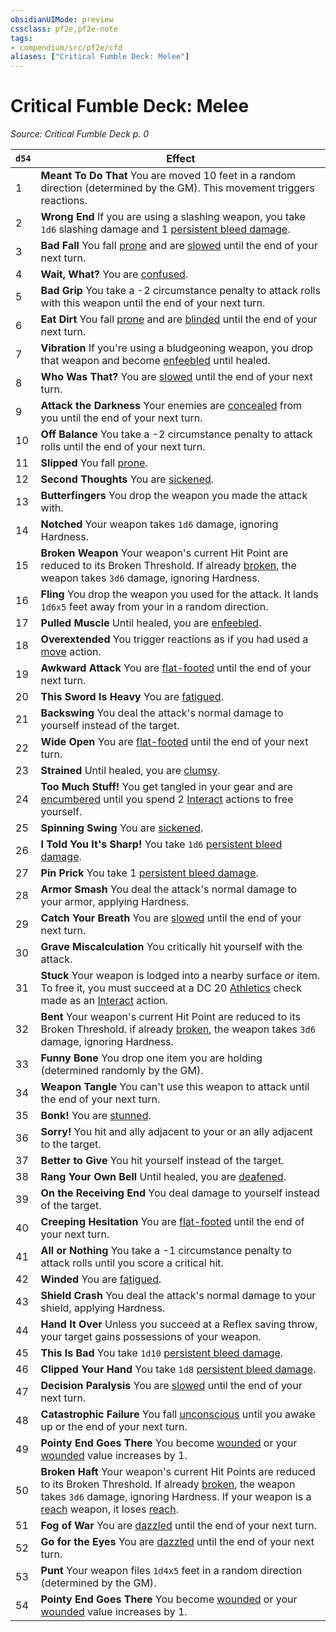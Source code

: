 ```yaml
---
obsidianUIMode: preview
cssclass: pf2e,pf2e-note
tags:
- compendium/src/pf2e/cfd
aliases: ["Critical Fumble Deck: Melee"]
---
```

# Critical Fumble Deck: Melee  
*Source: Critical Fumble Deck p. 0*  

| `d54` | Effect |
|-------|--------|
| 1 | **Meant To Do That** You are moved 10 feet in a random direction (determined by the GM). This movement triggers reactions. |
| 2 | **Wrong End** If you are using a slashing weapon, you take `1d6` slashing damage and 1 [persistent bleed damage](rules/conditions.md#Persistent%20Damage). |
| 3 | **Bad Fall** You fall [prone](rules/conditions.md#Prone) and are [slowed](rules/conditions.md#Slowed) until the end of your next turn. |
| 4 | **Wait, What?** You are [confused](rules/conditions.md#Confused). |
| 5 | **Bad Grip** You take a -2 circumstance penalty to attack rolls with this weapon until the end of your next turn. |
| 6 | **Eat Dirt** You fall [prone](rules/conditions.md#Prone) and are [blinded](rules/conditions.md#Blinded) until the end of your next turn. |
| 7 | **Vibration** If you're using a bludgeoning weapon, you drop that weapon and become [enfeebled](rules/conditions.md#Enfeebled) until healed. |
| 8 | **Who Was That?** You are [slowed](rules/conditions.md#Slowed) until the end of your next turn. |
| 9 | **Attack the Darkness** Your enemies are [concealed](rules/conditions.md#Concealed) from you until the end of your next turn. |
| 10 | **Off Balance** You take a -2 circumstance penalty to attack rolls until the end of your next turn. |
| 11 | **Slipped** You fall [prone](rules/conditions.md#Prone). |
| 12 | **Second Thoughts** You are [sickened](rules/conditions.md#Sickened). |
| 13 | **Butterfingers** You drop the weapon you made the attack with. |
| 14 | **Notched** Your weapon takes `1d6` damage, ignoring Hardness. |
| 15 | **Broken Weapon** Your weapon's current Hit Point are reduced to its Broken Threshold. If already [broken](rules/conditions.md#Broken), the weapon takes `3d6` damage, ignoring Hardness. |
| 16 | **Fling** You drop the weapon you used for the attack. It lands `1d6x5` feet away from your in a random direction. |
| 17 | **Pulled Muscle** Until healed, you are [enfeebled](rules/conditions.md#Enfeebled). |
| 18 | **Overextended** You trigger reactions as if you had used a [move](rules/traits/move.md "Move Combat Trait") action. |
| 19 | **Awkward Attack** You are [flat-footed](rules/conditions.md#Flat-footed) until the end of your next turn. |
| 20 | **This Sword Is Heavy** You are [fatigued](rules/conditions.md#Fatigued). |
| 21 | **Backswing** You deal the attack's normal damage to yourself instead of the target. |
| 22 | **Wide Open** You are [flat-footed](rules/conditions.md#Flat-footed) until the end of your next turn. |
| 23 | **Strained** Until healed, you are [clumsy](rules/conditions.md#Clumsy). |
| 24 | **Too Much Stuff!** You get tangled in your gear and are [encumbered](rules/conditions.md#Encumbered) until you spend 2 [Interact](rules/actions/interact.md) actions to free yourself. |
| 25 | **Spinning Swing** You are [sickened](rules/conditions.md#Sickened). |
| 26 | **I Told You It's Sharp!** You take `1d6` [persistent bleed damage](rules/conditions.md#Persistent%20Damage). |
| 27 | **Pin Prick** You take 1 [persistent bleed damage](rules/conditions.md#Persistent%20Damage). |
| 28 | **Armor Smash** You deal the attack's normal damage to your armor, applying Hardness. |
| 29 | **Catch Your Breath** You are [slowed](rules/conditions.md#Slowed) until the end of your next turn. |
| 30 | **Grave Miscalculation** You critically hit yourself with the attack. |
| 31 | **Stuck** Your weapon is lodged into a nearby surface or item. To free it, you must succeed at a DC 20 [Athletics](compendium/skills.md#Athletics) check made as an [Interact](rules/actions/interact.md) action. |
| 32 | **Bent** Your weapon's current Hit Point are reduced to its Broken Threshold. if already [broken](rules/conditions.md#Broken), the weapon takes `3d6` damage, ignoring Hardness. |
| 33 | **Funny Bone** You drop one item you are holding (determined randomly by the GM). |
| 34 | **Weapon Tangle** You can't use this weapon to attack until the end of your next turn. |
| 35 | **Bonk!** You are [stunned](rules/conditions.md#Stunned). |
| 36 | **Sorry!** You hit and ally adjacent to your or an ally adjacent to the target. |
| 37 | **Better to Give** You hit yourself instead of the target. |
| 38 | **Rang Your Own Bell** Until healed, you are [deafened](rules/conditions.md#Deafened). |
| 39 | **On the Receiving End** You deal damage to yourself instead of the target. |
| 40 | **Creeping Hesitation** You are [flat-footed](rules/conditions.md#Flat-footed) until the end of your next turn. |
| 41 | **All or Nothing** You take a -1 circumstance penalty to attack rolls until you score a critical hit. |
| 42 | **Winded** You are [fatigued](rules/conditions.md#Fatigued). |
| 43 | **Shield Crash** You deal the attack's normal damage to your shield, applying Hardness. |
| 44 | **Hand It Over** Unless you succeed at a Reflex saving throw, your target gains possessions of your weapon. |
| 45 | **This Is Bad** You take `1d10` [persistent bleed damage](rules/conditions.md#Persistent%20Damage). |
| 46 | **Clipped Your Hand** You take `1d8` [persistent bleed damage](rules/conditions.md#Persistent%20Damage). |
| 47 | **Decision Paralysis** You are [slowed](rules/conditions.md#Slowed) until the end of your next turn. |
| 48 | **Catastrophic Failure** You fall [unconscious](rules/conditions.md#Unconscious) until you awake up or the end of your next turn. |
| 49 | **Pointy End Goes There** You become [wounded](rules/conditions.md#Wounded) or your [wounded](rules/conditions.md#Wounded) value increases by 1. |
| 50 | **Broken Haft** Your weapon's current Hit Points are reduced to its Broken Threshold. If already [broken](rules/conditions.md#Broken), the weapon takes `3d6` damage, ignoring Hardness. If your weapon is a [reach](rules/traits/reach.md "Reach Weapon Trait") weapon, it loses [reach](rules/traits/reach.md "Reach Weapon Trait"). |
| 51 | **Fog of War** You are [dazzled](rules/conditions.md#Dazzled) until the end of your next turn. |
| 52 | **Go for the Eyes** You are [dazzled](rules/conditions.md#Dazzled) until the end of your next turn. |
| 53 | **Punt** Your weapon files `1d4x5` feet in a random direction (determined by the GM). |
| 54 | **Pointy End Goes There** You become [wounded](rules/conditions.md#Wounded) or your [wounded](rules/conditions.md#Wounded) value increases by 1. |